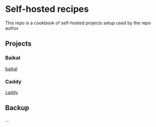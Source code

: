 # Self-hosted recipes

This repo is a cookbook of self-hosted projects setup used by the repo author

## Projects

### Baikal

[baikal](./baikal/)

### Caddy

[caddy](./caddy/)

## Backup

...
